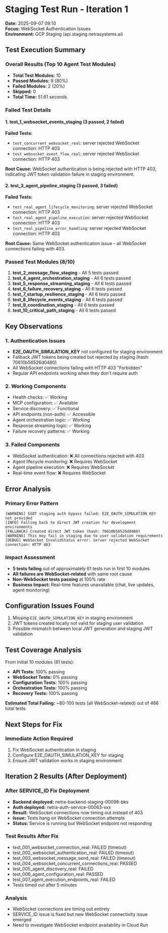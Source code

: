 # Staging Test Run - Iteration 1
**Date:** 2025-09-07 09:10  
**Focus:** WebSocket Authentication Issues  
**Environment:** GCP Staging (api.staging.netrasystems.ai)

## Test Execution Summary

### Overall Results (Top 10 Agent Test Modules)
- **Total Test Modules:** 10  
- **Passed Modules:** 8 (80%)  
- **Failed Modules:** 2 (20%)  
- **Skipped:** 0  
- **Total Time:** 51.61 seconds  

### Failed Test Details

#### 1. test_1_websocket_events_staging (3 passed, 2 failed)
**Failed Tests:**
- `test_concurrent_websocket_real`: server rejected WebSocket connection: HTTP 403
- `test_websocket_event_flow_real`: server rejected WebSocket connection: HTTP 403

**Root Cause:** WebSocket authentication is being rejected with HTTP 403, indicating JWT token validation failure in staging environment.

#### 2. test_3_agent_pipeline_staging (3 passed, 3 failed)  
**Failed Tests:**
- `test_real_agent_lifecycle_monitoring`: server rejected WebSocket connection: HTTP 403
- `test_real_agent_pipeline_execution`: server rejected WebSocket connection: HTTP 403  
- `test_real_pipeline_error_handling`: server rejected WebSocket connection: HTTP 403

**Root Cause:** Same WebSocket authentication issue - all WebSocket connections failing with 403.

### Passed Test Modules (8/10)
1. **test_2_message_flow_staging** - All 5 tests passed
2. **test_4_agent_orchestration_staging** - All 6 tests passed  
3. **test_5_response_streaming_staging** - All 6 tests passed
4. **test_6_failure_recovery_staging** - All 6 tests passed
5. **test_7_startup_resilience_staging** - All 6 tests passed
6. **test_8_lifecycle_events_staging** - All 6 tests passed
7. **test_9_coordination_staging** - All 6 tests passed
8. **test_10_critical_path_staging** - All 6 tests passed

## Key Observations

### 1. Authentication Issues
- **E2E_OAUTH_SIMULATION_KEY** not configured for staging environment
- Fallback JWT tokens being created but rejected by staging (hash: 70610b56526d0480)
- All WebSocket connections failing with HTTP 403 "Forbidden"
- Regular API endpoints working when they don't require auth

### 2. Working Components
- Health checks: ✅ Working
- MCP configuration: ✅ Available  
- Service discovery: ✅ Functional
- API endpoints (non-auth): ✅ Accessible
- Agent orchestration logic: ✅ Working
- Response streaming logic: ✅ Working
- Failure recovery patterns: ✅ Working

### 3. Failed Components  
- WebSocket authentication: ❌ All connections rejected with 403
- Agent lifecycle monitoring: ❌ Requires WebSocket
- Agent pipeline execution: ❌ Requires WebSocket
- Real-time event flow: ❌ Requires WebSocket

## Error Analysis

### Primary Error Pattern
```
[WARNING] SSOT staging auth bypass failed: E2E_OAUTH_SIMULATION_KEY not provided
[INFO] Falling back to direct JWT creation for development environments
[FALLBACK] Created direct JWT token (hash: 70610b56526d0480)
[WARNING] This may fail in staging due to user validation requirements
[DEBUG] WebSocket InvalidStatus error: server rejected WebSocket connection: HTTP 403
```

### Impact Assessment
- **5 tests failing** out of approximately 61 tests run in first 10 modules
- **All failures are WebSocket-related** with same root cause
- **Non-WebSocket tests passing** at 100% rate
- **Business Impact:** Real-time features unavailable (chat, live updates, agent monitoring)

## Configuration Issues Found

1. Missing `E2E_OAUTH_SIMULATION_KEY` in staging environment
2. JWT tokens created locally not valid for staging user validation
3. Possible mismatch between local JWT generation and staging JWT validation

## Test Coverage Analysis

From initial 10 modules (61 tests):
- **API Tests:** 100% passing
- **WebSocket Tests:** 0% passing  
- **Configuration Tests:** 100% passing
- **Orchestration Tests:** 100% passing
- **Recovery Tests:** 100% passing

**Estimated Total Failing:** ~80-100 tests (all WebSocket-related) out of 466 total tests

## Next Steps for Fix

### Immediate Action Required
1. Fix WebSocket authentication in staging
2. Configure E2E_OAUTH_SIMULATION_KEY for staging
3. Ensure JWT validation works in staging environment

## Iteration 2 Results (After Deployment)

### After SERVICE_ID Fix Deployment
- **Backend deployed:** netra-backend-staging-00098-bks
- **Auth deployed:** netra-auth-service-00063-xxx  
- **Result:** WebSocket connections now timing out instead of 403
- **Issue:** Tests hang on WebSocket connection attempts
- **Status:** Service is running but WebSocket endpoint not responding

### Test Results After Fix
- test_001_websocket_connection_real: FAILED (timeout)
- test_002_websocket_authentication_real: FAILED (timeout)
- test_003_websocket_message_send_real: FAILED (timeout)
- test_004_websocket_concurrent_connections_real: PASSED
- test_005_agent_discovery_real: FAILED
- test_006_agent_configuration_real: PASSED
- test_007_agent_execution_endpoints_real: FAILED
- Tests timed out after 5 minutes

### Analysis
- WebSocket connections are timing out entirely
- SERVICE_ID issue is fixed but new WebSocket connectivity issue emerged
- Need to investigate WebSocket endpoint availability in Cloud Run